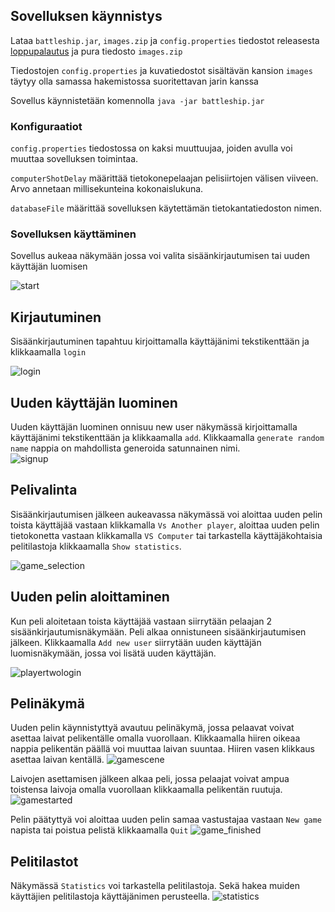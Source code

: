 ## Sovelluksen käynnistys

Lataa `battleship.jar`, `images.zip` ja `config.properties` tiedostot releasesta [loppupalautus](https://github.com/tommivk/ot-harjoitustyo/releases/tag/loppupalautus) ja pura tiedosto `images.zip`

Tiedostojen `config.properties` ja kuvatiedostot sisältävän kansion `images` täytyy olla samassa hakemistossa suoritettavan jarin kanssa 

Sovellus käynnistetään komennolla `java -jar battleship.jar`
### Konfiguraatiot
`config.properties` tiedostossa on kaksi muuttuujaa, joiden avulla voi muuttaa sovelluksen toimintaa.

`computerShotDelay` määrittää tietokonepelaajan pelisiirtojen välisen viiveen. Arvo annetaan millisekunteina kokonaislukuna. 

`databaseFile` määrittää sovelluksen käytettämän tietokantatiedoston nimen.

### Sovelluksen käyttäminen

Sovellus aukeaa näkymään jossa voi valita sisäänkirjautumisen tai uuden käyttäjän luomisen

![start](https://user-images.githubusercontent.com/52420413/145722796-f34e4cee-9e86-4828-b721-1f6e8eabc6d6.png)

## Kirjautuminen
Sisäänkirjautuminen tapahtuu kirjoittamalla käyttäjänimi tekstikenttään ja klikkaamalla ```login```

![login](https://user-images.githubusercontent.com/52420413/146791202-5cf72dc1-d00e-4f72-ad1a-b7164100bd20.png)


## Uuden käyttäjän luominen 
Uuden käyttäjän luominen onnisuu new user näkymässä kirjoittamalla käyttäjänimi tekstikenttään ja klikkaamalla ```add```. Klikkaamalla ```generate random name``` 
nappia on mahdollista generoida satunnainen nimi.  
![signup](https://user-images.githubusercontent.com/52420413/145722802-212bbab1-35fb-489b-a78b-b8005c6bf1c2.png)

## Pelivalinta
Sisäänkirjautumisen jälkeen aukeavassa näkymässä voi aloittaa uuden pelin toista käyttäjää vastaan klikkamalla ```Vs Another player```, aloittaa uuden pelin tietokonetta vastaan
klikkamalla ``VS Computer`` tai tarkastella käyttäjäkohtaisia pelitilastoja klikkaamalla ```Show statistics```.

![game_selection](https://user-images.githubusercontent.com/52420413/145722811-7c3d0ea4-44c7-48a0-b320-138c20cb9e9b.png)


## Uuden pelin aloittaminen
Kun peli aloitetaan toista käyttäjää vastaan siirrytään pelaajan 2 sisäänkirjautumisnäkymään. Peli alkaa onnistuneen sisäänkirjautumisen jälkeen. 
Klikkaamalla ``Add new user`` siirrytään uuden käyttäjän luomisnäkymään, jossa voi lisätä uuden käyttäjän.

![playertwologin](https://user-images.githubusercontent.com/52420413/145722819-4c4ca8d6-6fb2-49f4-b478-2f1d44c765e9.png)

## Pelinäkymä
Uuden pelin käynnistyttyä avautuu pelinäkymä, jossa pelaavat voivat asettaa laivat pelikentälle omalla vuorollaan. Klikkaamalla hiiren oikeaa nappia pelikentän päällä voi muuttaa laivan suuntaa. Hiiren vasen klikkaus asettaa laivan kentällä.
![gamescene](https://user-images.githubusercontent.com/52420413/145722838-d698864f-aca6-46e4-84a2-e529ed5fc6a9.png)

Laivojen asettamisen jälkeen alkaa peli, jossa pelaajat voivat ampua toistensa laivoja omalla vuorollaan klikkaamalla pelikentän ruutuja. 
![gamestarted](https://user-images.githubusercontent.com/52420413/146787941-7da4e6c3-d5f8-4d76-b911-256998d31e83.png)


Pelin päätyttyä voi aloittaa uuden pelin samaa vastustajaa vastaan ``New game`` napista tai poistua pelistä klikkaamalla ``Quit``
![game_finished](https://user-images.githubusercontent.com/52420413/145722840-65ec29bc-2ac8-4220-bb81-0d823bd28b93.png)


## Pelitilastot
Näkymässä ``Statistics`` voi tarkastella pelitilastoja. Sekä hakea muiden käyttäjien pelitilastoja käyttäjänimen perusteella. 
![statistics](https://user-images.githubusercontent.com/52420413/146787556-5154c52b-ba70-47cd-b155-153b9c9ee16a.png)


